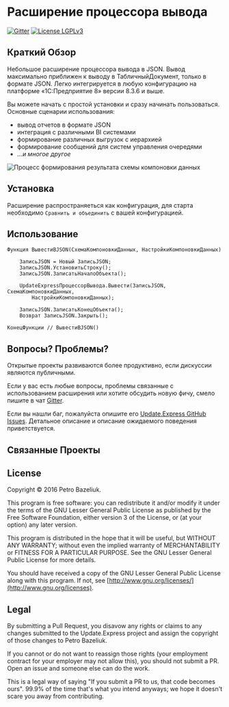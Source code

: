 Расширение процессора вывода 
=========

[![Gitter](https://badges.gitter.im/UpdateExpress/OutputProcessorExtension.svg)](https://gitter.im/UpdateExpress/OutputProcessorExtension?utm_source=badge&utm_medium=badge&utm_campaign=pr-badge) [![License LGPLv3](https://img.shields.io/badge/license-LGPLv3-green.svg)](http://www.gnu.org/licenses/lgpl-3.0.html)

## Краткий Обзор

Небольшое расширение процессора вывода в JSON. Вывод максимально приближен к выводу в ТабличныйДокумент, только в формате JSON. Легко интегрируется в любую конфигурацию на платформе «1С:Предприятие 8» версии 8.3.6 и выше.

Вы можете начать с простой установки и сразу начинать пользоваться. Основные сценарии использования: 

- вывод отчетов в формате JSON
- интеграция с различными BI системами
- формирование различных выгрузок с иерархией
- формирование сообщений для систем управления очередями
- *...и многое другое*

![Процесс формирования результата схемы компоновки данных](https://pbazeliuk.files.wordpress.com/2016/11/11.png)

Установка
-------------

Расширение распространяеться как конфигурация, для старта необходимо ```Cравнить и объединить``` с вашей конфигурацией. 


Использование
------

```1C-Enterprise
Функция ВывестиВJSON(СхемаКомпоновкиДанных, НастройкиКомпоновкиДанных)
    
    ЗаписьJSON = Новый ЗаписьJSON;
    ЗаписьJSON.УстановитьСтроку();
    ЗаписьJSON.ЗаписатьНачалоОбъекта();
	
    UpdateExpressПроцессорВывода.Вывести(ЗаписьJSON, СхемаКомпоновкиДанных,
	    НастройкиКомпоновкиДанных);
	
    ЗаписьJSON.ЗаписатьКонецОбъекта();
    Возврат ЗаписьJSON.Закрыть();
    
КонецФункции // ВывестиВJSON()    
```


Вопросы? Проблемы?
---------------------

Открытые проекты развиваются более продуктивно, если дискуссии являются публичными.

Если у вас есть любые вопросы, проблемы связанные с использованием расширения или хотите обсудить новую фичу, смело пишите в чат [Gitter](https://gitter.im/UpdateExpress/OutputProcessorExtension?utm_source=share-link&utm_medium=link&utm_campaign=share-link).  

Если вы нашли баг, пожалуйста опишите его [Update.Express GitHub Issues](https://github.com/UpdateExpress/OutputProcessorExtension/issues?state=open). Детальное описание и описание ожидаемого поведения приветствуется.

Связанные Проекты
-----------------


License
--------

Copyright © 2016 Petro Bazeliuk.

This program is free software: you can redistribute it and/or modify
it under the terms of the GNU Lesser General Public License as published by
the Free Software Foundation, either version 3 of the License, or
(at your option) any later version.

This program is distributed in the hope that it will be useful,
but WITHOUT ANY WARRANTY; without even the implied warranty of
MERCHANTABILITY or FITNESS FOR A PARTICULAR PURPOSE.  See the
GNU Lesser General Public License for more details.

You should have received a copy of the GNU Lesser General Public License
along with this program.  If not, see [http://www.gnu.org/licenses/](http://www.gnu.org/licenses).


Legal
------

By submitting a Pull Request, you disavow any rights or claims to any changes submitted to the Update.Express project and assign the copyright of those changes to Petro Bazeliuk.

If you cannot or do not want to reassign those rights (your employment contract for your employer may not allow this), you should not submit a PR. Open an issue and someone else can do the work.

This is a legal way of saying "If you submit a PR to us, that code becomes ours". 99.9% of the time that's what you intend anyways; we hope it doesn't scare you away from contributing.
